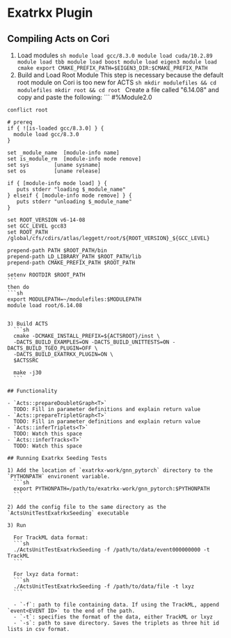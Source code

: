 # Exatrkx Plugin

## Compiling Acts on Cori

  1) Load modules
    ```sh
    module load gcc/8.3.0
    module load cuda/10.2.89
    module load tbb
    module load boost
    module load eigen3
    module load cmake
    export CMAKE_PREFIX_PATH=$EIGEN3_DIR:$CMAKE_PREFIX_PATH
    ```
  2) Build and Load Root Module
  This step is necessary because the default root module on Cori is too new for ACTS
    ```sh
    mkdir modulefiles && cd modulefiles
    mkdir root && cd root
    ```
    Create a file called "6.14.08" and copy and paste the following:
    ```
    #%Module2.0

    conflict root

    # prereq
    if { ![is-loaded gcc/8.3.0] } {
      module load gcc/8.3.0
    }

    set _module_name  [module-info name]
    set is_module_rm  [module-info mode remove]
    set sys        [uname sysname]
    set os         [uname release]

    if { [module-info mode load] } {
       puts stderr "loading $_module_name"
    } elseif { [module-info mode remove] } {
       puts stderr "unloading $_module_name"
    }

    set ROOT_VERSION v6-14-08
    set GCC_LEVEL gcc83
    set ROOT_PATH /global/cfs/cdirs/atlas/leggett/root/${ROOT_VERSION}_${GCC_LEVEL}

    prepend-path PATH $ROOT_PATH/bin
    prepend-path LD_LIBRARY_PATH $ROOT_PATH/lib
    prepend-path CMAKE_PREFIX_PATH $ROOT_PATH

    setenv ROOTDIR $ROOT_PATH
    ```
    then do
    ```sh
    export MODULEPATH=~/modulefiles:$MODULEPATH
    module load root/6.14.08
  ```
  
  3) Build ACTS
    ```sh
    cmake -DCMAKE_INSTALL_PREFIX=${ACTSROOT}/inst \
    -DACTS_BUILD_EXAMPLES=ON -DACTS_BUILD_UNITTESTS=ON -DACTS_BUILD_TGEO_PLUGIN=OFF \
    -DACTS_BUILD_EXATRKX_PLUGIN=ON \
    $ACTSSRC

    make -j30
    ```

## Functionality

  - `Acts::prepareDoubletGraph<T>`
    TODO: Fill in parameter definitions and explain return value
  - `Acts::prepareTripletGraph<T>`
    TODO: Fill in parameter definitions and explain return value
  - `Acts::inferTriplets<T>`
    TODO: Watch this space
  - `Acts::inferTracks<T>`
    TODO: Watch this space

## Running Exatrkx Seeding Tests

  1) Add the location of `exatrkx-work/gnn_pytorch` directory to the `PYTHONPATH` environent variable.
    ```sh
    export PYTHONPATH=/path/to/exatrkx-work/gnn_pytorch:$PYTHONPATH
    ```
  
  2) Add the config file to the same directory as the `ActsUnitTestExatrkxSeeding` executable
  
  3) Run
  
    For TrackML data format:
    ```sh
    ./ActsUnitTestExatrkxSeeding -f /path/to/data/event000000000 -t TrackML
    ```
  
    For lxyz data format:
    ```sh
    ./ActsUnitTestExatrkxSeeding -f /path/to/data/file -t lxyz
    ```
  
    - `-f`: path to file containing data. If using the TrackML, append `event<EVENT ID>` to the end of the path.
    - `-t`: specifies the format of the data, either TrackML or lxyz
    - `-s`: path to save directory. Saves the triplets as three hit id lists in csv format.
